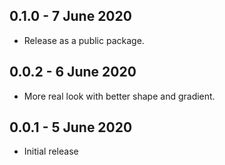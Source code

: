 ## 0.1.0 - 7 June 2020

* Release as a public package.

## 0.0.2 - 6 June 2020

* More real look with better shape and gradient.

## 0.0.1 - 5 June 2020

* Initial release
